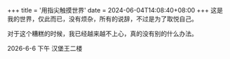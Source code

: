 +++
title = '用指尖触摸世界'
date = 2024-06-04T14:08:40+08:00
+++
这是我的世界，仅此而已，没有烦杂，所有的说辞，不过是为了取悦自己。

对于这个糟糕的时候，我已经越来越不上心，真的没有别的什么办法。

2026-6-6 下午 汉堡王二楼
